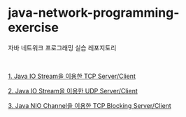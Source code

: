 # java-network-programming-exercise

자바 네트워크 프로그래밍 실습 레포지토리

<br>

<a href="https://github.com/zzzzseong/java-network-programming-exercise/tree/88eb77b10be123df11aebdedb464f6eb20aa1e74/src/tcp/io">1. Java IO Stream을 이용한 TCP Server/Client</a>

<a href="https://github.com/zzzzseong/java-network-programming-exercise/blob/88eb77b10be123df11aebdedb464f6eb20aa1e74/src/udp/UDPServer.java">2. Java IO Stream을 이용한 UDP Server/Client</a>

<a href="https://github.com/zzzzseong/java-network-programming-exercise/blob/88eb77b10be123df11aebdedb464f6eb20aa1e74/src/udp/UDPServer.java">3. Java NIO Channel을 이용한 TCP Blocking Server/Client</a>

